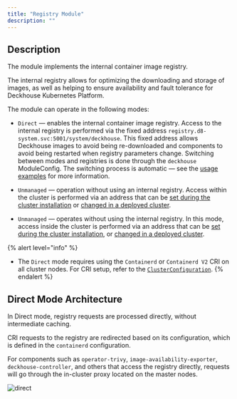 ```yaml
---
title: "Registry Module"
description: ""
---
```


## Description

The module implements the internal container image registry.

The internal registry allows for optimizing the downloading and storage of images, as well as helping to ensure availability and fault tolerance for Deckhouse Kubernetes Platform.

The module can operate in the following modes:

- `Direct` — enables the internal container image registry. Access to the internal registry is performed via the fixed address `registry.d8-system.svc:5001/system/deckhouse`. This fixed address allows Deckhouse images to avoid being re-downloaded and components to avoid being restarted when registry parameters change. Switching between modes and registries is done through the `deckhouse` ModuleConfig. The switching process is automatic — see the [usage examples](examples.html) for more information.

- `Unmanaged` — operation without using an internal registry. Access within the cluster is performed via an address that can be [set during the cluster installation](../../installing/configuration.html#initconfiguration-deckhouse-imagesrepo) or [changed in a deployed cluster](../../deckhouse-faq.html#how-do-i-switch-a-running-deckhouse-cluster-to-use-a-third-party-registry).

- `Unmanaged` — operates without using the internal registry. In this mode, access inside the cluster is performed via an address that can be [set during the cluster installation](../../installing/configuration.html#initconfiguration-deckhouse-imagesrepo), or [changed in a deployed cluster](../../deckhouse-faq.html#how-do-i-switch-a-running-deckhouse-cluster-to-use-a-third-party-registry).

{% alert level="info" %}
- The `Direct` mode requires using the `Containerd` or `Containerd V2` CRI on all cluster nodes. For CRI setup, refer to the [`ClusterConfiguration`](../../installing/configuration.html#clusterconfiguration).
{% endalert %}

## Direct Mode Architecture

In Direct mode, registry requests are processed directly, without intermediate caching.

CRI requests to the registry are redirected based on its configuration, which is defined in the `containerd` configuration.

For components such as `operator-trivy`, `image-availability-exporter`, `deckhouse-controller`, and others that access the registry directly, requests will go through the in-cluster proxy located on the master nodes.

<!--- Source: mermaid code from docs/internal/DIRECT.md --->
![direct](../../images/registry-module/direct-en.png)

<!-- ### Proxy Mode
This mode allows the registry to act as an intermediate proxy server between the client and the remote registry, optimizing access to frequently used images and reducing network load.
The caching proxy registry runs as static pods on control plane nodes. To ensure high availability, a load balancer is deployed on each cluster node.
Registry access from the CRI is performed through the load balancer, with the corresponding configuration set in containerd.
For components that access the registry directly, such as `operator-trivy`, `image-availability-exporter`, `deckhouse-controller`, and others, requests will also go through the caching proxy registry.
-->

<!-- ### Local Mode
This mode enables the creation of a local registry copy inside the cluster. Images from the remote registry are fully replicated to local storage.
Operation is similar to the caching proxy. The local registry also runs as static pods on control plane nodes. A per-node load balancer is used to ensure availability.
CRI access to the local registry is set up via the load balancer and configured in containerd.
Components that access the registry directly, such as `operator-trivy`, `image-availability-exporter`, `deckhouse-controller`, and others, will go to the local registry.
Populating the local registry is handled using the d8 tool.
-->
